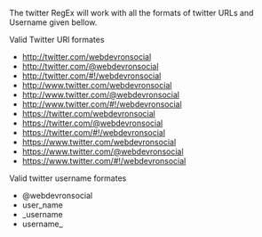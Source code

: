 The twitter RegEx will work with all the formats of twitter URLs and Username given bellow.

Valid Twitter URl formates
- http://twitter.com/webdevronsocial
- http://twitter.com/@webdevronsocial
- http://twitter.com/#!/webdevronsocial
- http://www.twitter.com/webdevronsocial
- http://www.twitter.com/@webdevronsocial
- http://www.twitter.com/#!/webdevronsocial
- https://twitter.com/webdevronsocial
- https://twitter.com/@webdevronsocial
- https://twitter.com/#!/webdevronsocial
- https://www.twitter.com/webdevronsocial
- https://www.twitter.com/@webdevronsocial
- https://www.twitter.com/#!/webdevronsocial


Valid twitter username formates
- @webdevronsocial
- user_name
- _username
- username_
